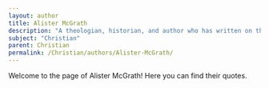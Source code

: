 ```yaml
---
layout: author
title: Alister McGrath
description: "A theologian, historian, and author who has written on the intersection of science and religion, along with Christian doctrines."
subject: "Christian"
parent: Christian
permalink: /Christian/authors/Alister-McGrath/
---
```


Welcome to the page of Alister McGrath! Here you can find their quotes.
